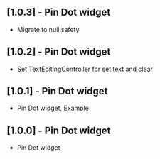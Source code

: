 ## [1.0.3] - Pin Dot widget

* Migrate to null safety

## [1.0.2] - Pin Dot widget

* Set TextEditingController for set text and clear

## [1.0.1] - Pin Dot widget

* Pin Dot widget, Example

## [1.0.0] - Pin Dot widget

* Pin Dot widget